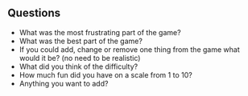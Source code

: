 
## Questions

- What was the most frustrating part of the game?
- What was the best part of the game?
- If you could add, change or remove one thing from the game what would it be? (no need to be realistic)
- What did you think of the difficulty?
- How much fun did you have on a scale from 1 to 10?
- Anything you want to add?